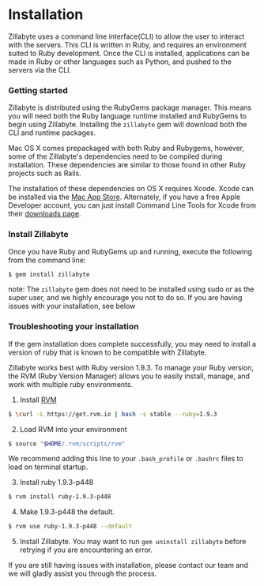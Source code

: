 # Installation

Zillabyte uses a command line interface(CLI) to allow the user to interact with the servers. This CLI is written in Ruby, and requires an environment suited to Ruby development. Once the CLI is installed, applications can be made in Ruby or other languages such as Python, and pushed to the servers via the CLI.

### Getting started

Zillabyte is distributed using the RubyGems package manager. This means you will need both the Ruby language runtime installed and RubyGems to begin using Zillabyte. Installing the `zillabyte` gem will download both the CLI and runtime packages.

Mac OS X comes prepackaged with both Ruby and Rubygems, however, some of the Zillabyte's dependencies need to be compiled during installation. These dependencies are similar to those found in other Ruby projects such as Rails.

The installation of these dependencies on OS X requires Xcode. Xcode can be installed via the [Mac App Store](http://itunes.apple.com/us/app/xcode/id497799835?ls=1&mt=12). Alternately, if you have a free Apple Developer account, you can just install Command Line Tools for Xcode from their [downloads page](https://developer.apple.com/downloads/index.action).


### Install Zillabyte

Once you have Ruby and RubyGems up and running, execute the following from the command line:

``` bash
$ gem install zillabyte
```
note: The `zillabyte` gem does not need to be installed using sudo or as the super user, and we highly encourage you not to do so. If you are having issues with your installation, see below



### Troubleshooting your installation


If the gem installation does complete successfully, you may need to install a version of ruby that is known to be compatible with Zillabyte. 


Zillabyte works best with Ruby version 1.9.3. To manage your Ruby version, the RVM (Ruby Version Manager) allows you to easily install, manage, and work with multiple ruby environments. 


1) Install [RVM](https://rvm.io/) 

```bash
$ \curl -L https://get.rvm.io | bash -s stable --ruby=1.9.3
``` 

2) Load RVM into your environment

```bash
$ source "$HOME/.rvm/scripts/rvm"
``` 

We recommend adding this line to your `.bash_profile` or `.bashrc` files to load on terminal startup.

3) Install ruby 1.9.3-p448 

```bash
$ rvm install ruby-1.9.3-p448
```

4) Make 1.9.3-p448 the default.

```bash
$ rvm use ruby-1.9.3-p448 --default
```

5) Install Zillabyte. You may want to run `gem uninstall zillabyte` before retrying if you are encountering an error.


If you are still having issues with installation, please contact our team and we will gladly assist you through the process.
